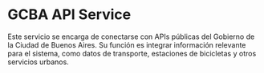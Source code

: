 # GCBA API Service

Este servicio se encarga de conectarse con APIs públicas del Gobierno de la Ciudad de Buenos Aires. Su función es integrar información relevante para el sistema, como datos de transporte, estaciones de bicicletas y otros servicios urbanos.
